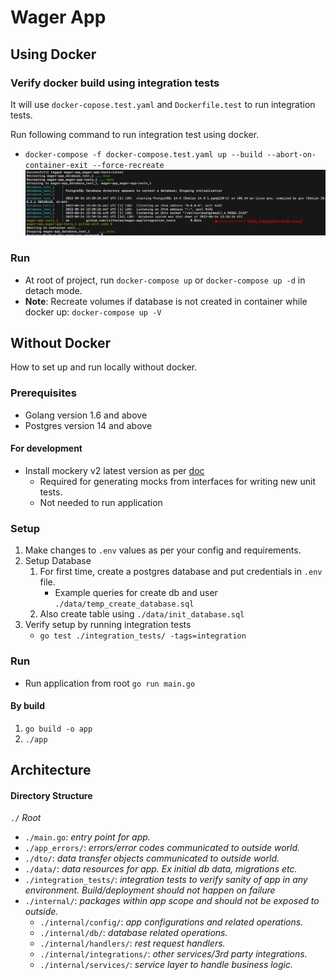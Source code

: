 # Wager App

## Using Docker
### Verify docker build using integration tests
It will use `docker-copose.test.yaml` and `Dockerfile.test` to run integration tests.

Run following command to run integration test using docker.
- `docker-compose -f docker-compose.test.yaml up --build --abort-on-container-exit --force-recreate`
  ![](doc/docker_int_screen.png)

### Run
- At root of project, run `docker-compose up` or `docker-compose up -d` in detach mode.
- **Note**: Recreate volumes if database is not created in container while docker up: `docker-compose up -V`

## Without Docker
How to set up and run locally without docker.

### Prerequisites
- Golang version 1.6 and above
- Postgres version 14 and above
#### For development
- Install mockery v2 latest version as per [doc](https://github.com/vektra/mockery)
    - Required for generating mocks from interfaces for writing new unit tests.
    - Not needed to run application

### Setup
1. Make changes to `.env` values as per your config and requirements.
2. Setup Database
    1. For first time, create a postgres database and put credentials in `.env` file.
        - Example queries for create db and user `./data/temp_create_database.sql`
    2. Also create table using `./data/init_database.sql`
3. Verify setup by running integration tests
    - `go test ./integration_tests/ -tags=integration`

### Run
- Run application from root `go run main.go`

#### By build
1. `go build -o app`
2. `./app`

## Architecture
#### Directory Structure
`./` _Root_
- `./main.go`: _entry point for app._
- `./app_errors/`: _errors/error codes communicated to outside world._
- `./dto/`: _data transfer objects communicated to outside world._
- `./data/`: _data resources for app. Ex initial db data, migrations etc._
- `./integration_tests/`: _integration tests to verify sanity of app in any environment. Build/deployment should not happen on failure_
- `./internal/`: _packages within app scope and should not be exposed to outside._
    - `./internal/config/`: _app configurations and related operations._
    - `./internal/db/`: _database related operations._
    - `./internal/handlers/`: _rest request handlers._
    - `./internal/integrations/`: _other services/3rd party integrations._
    - `./internal/services/`: _service layer to handle business logic._